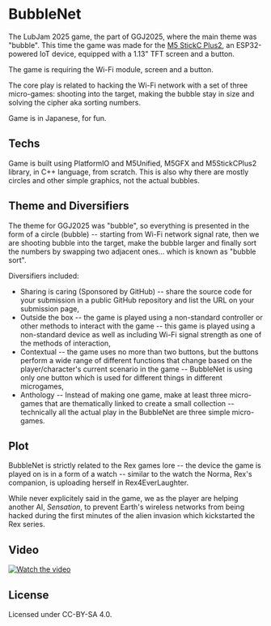 # BubbleNet

The LubJam 2025 game, the part of GGJ2025, where the main theme was "bubble".
This time the game was made for the [M5 StickC
Plus2](https://docs.m5stack.com/en/core/M5StickC%20PLUS2), an ESP32-powered IoT
device, equipped with a 1.13" TFT screen and a button.

The game is requiring the Wi-Fi module, screen and a button.

The core play is related to hacking the Wi-Fi network with a set of three
micro-games: shooting into the target, making the bubble stay in size and
solving the cipher aka sorting numbers.

Game is in Japanese, for fun.

## Techs

Game is built using PlatformIO and M5Unified, M5GFX and M5StickCPlus2 library,
in C++ language, from scratch. This is also why there are mostly circles and
other simple graphics, not the actual bubbles.

## Theme and Diversifiers

The theme for GGJ2025 was "bubble", so everything is presented in the form of a
circle (bubble) -- starting from Wi-Fi network signal rate, then we are shooting
bubble into the target, make the bubble larger and finally sort the numbers by
swapping two adjacent ones... which is known as "bubble sort".

Diversifiers included:

* Sharing is caring (Sponsored by GitHub) -- share the source code for your
  submission in a public GitHub repository and list the URL on your submission
  page,
* Outside the box -- the game is played using a non-standard controller or
  other methods to interact with the game -- this game is played using a
  non-standard device as well as including Wi-Fi signal strength as one of the
  methods of interaction,
* Contextual -- the game uses no more than two buttons, but the buttons perform
  a wide range of different functions that change based on the
  player/character's current scenario in the game -- BubbleNet is using only one
  button which is used for different things in different microgames,
* Anthology -- Instead of making one game, make at least three micro-games that
  are thematically linked to create a small collection -- technically all the
  actual play in the BubbleNet are three simple micro-games.

## Plot

BubbleNet is strictly related to the Rex games lore -- the device the game is
played on is in a form of a watch -- similar to the watch the Norma, Rex's
companion, is uploading herself in Rex4EverLaughter.

While never explicitely said in the game, we as the player are helping another
AI, *Sensation*, to prevent Earth's wireless networks from being hacked during
the first minutes of the alien invasion which kickstarted the Rex series.

## Video

[![Watch the video](https://img.youtube.com/vi/zSpkuEf4skE/maxresdefault.jpg)](https://youtu.be/zSpkuEf4skE)

## License

Licensed under CC-BY-SA 4.0.
